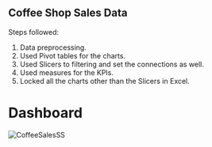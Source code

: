 ## Coffee Shop Sales Data

Steps followed:
1. Data preprocessing.
2. Used Pivot tables for the charts.
3. Used Slicers to filtering and set the connections as well.
4. Used measures for the KPIs.
5. Locked all the charts other than the Slicers in Excel.


# Dashboard
![CoffeeSalesSS](https://github.com/user-attachments/assets/4aac13e2-86e1-42bd-bbd9-ac6d7eaddb30)
